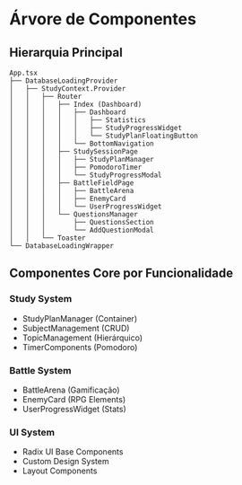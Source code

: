 # Árvore de Componentes

## Hierarquia Principal

```
App.tsx
├── DatabaseLoadingProvider
│   ├── StudyContext.Provider
│   │   ├── Router
│   │   │   ├── Index (Dashboard)
│   │   │   │   ├── Dashboard
│   │   │   │   │   ├── Statistics
│   │   │   │   │   ├── StudyProgressWidget
│   │   │   │   │   └── StudyPlanFloatingButton
│   │   │   │   └── BottomNavigation
│   │   │   ├── StudySessionPage
│   │   │   │   ├── StudyPlanManager
│   │   │   │   ├── PomodoroTimer
│   │   │   │   └── StudyProgressModal
│   │   │   ├── BattleFieldPage
│   │   │   │   ├── BattleArena
│   │   │   │   ├── EnemyCard
│   │   │   │   └── UserProgressWidget
│   │   │   └── QuestionsManager
│   │   │       ├── QuestionsSection
│   │   │       └── AddQuestionModal
│   │   └── Toaster
└── DatabaseLoadingWrapper
```

## Componentes Core por Funcionalidade

### Study System
- StudyPlanManager (Container)
- SubjectManagement (CRUD)
- TopicManagement (Hierárquico)
- TimerComponents (Pomodoro)

### Battle System  
- BattleArena (Gamificação)
- EnemyCard (RPG Elements)
- UserProgressWidget (Stats)

### UI System
- Radix UI Base Components
- Custom Design System
- Layout Components